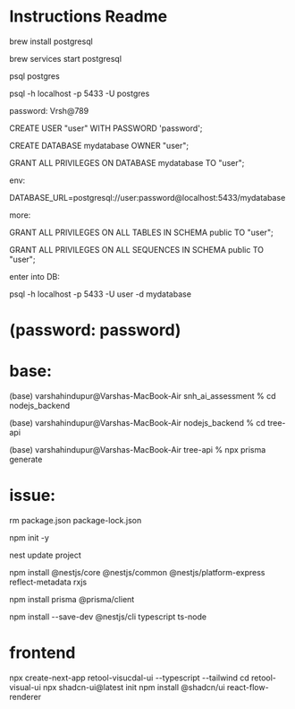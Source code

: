 # Instructions Readme

brew install postgresql

brew services start postgresql

psql postgres

psql -h localhost -p 5433 -U postgres

password: Vrsh@789

CREATE USER "user" WITH PASSWORD 'password';

CREATE DATABASE mydatabase OWNER "user";

GRANT ALL PRIVILEGES ON DATABASE mydatabase TO "user";

env:

DATABASE_URL=postgresql://user:password@localhost:5433/mydatabase

more:

GRANT ALL PRIVILEGES ON ALL TABLES IN SCHEMA public TO "user";

GRANT ALL PRIVILEGES ON ALL SEQUENCES IN SCHEMA public TO "user";


enter into DB:

psql -h localhost -p 5433 -U user -d mydatabase

# (password: password)


# base:
(base) varshahindupur@Varshas-MacBook-Air snh_ai_assessment % cd nodejs_backend 

(base) varshahindupur@Varshas-MacBook-Air nodejs_backend % cd tree-api 

(base) varshahindupur@Varshas-MacBook-Air tree-api % npx prisma generate

# issue:
rm package.json package-lock.json

npm init -y

nest update project

npm install @nestjs/core @nestjs/common @nestjs/platform-express reflect-metadata rxjs

npm install prisma @prisma/client

npm install --save-dev @nestjs/cli typescript ts-node


# frontend
npx create-next-app retool-visucdal-ui --typescript --tailwind
cd retool-visual-ui
npx shadcn-ui@latest init
npm install @shadcn/ui react-flow-renderer
